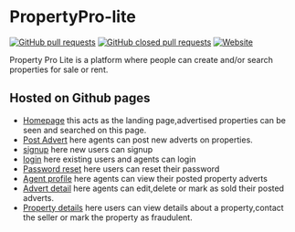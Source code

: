 # PropertyPro-lite

[![GitHub pull requests](https://img.shields.io/github/issues-pr/BurnerB/PropertyPro-lite.svg)](https://github.com/BurnerB/PropertyPro-lite/pulls?q=is%3Aopen+is%3Apr)
[![GitHub closed pull requests](https://img.shields.io/github/issues-pr-closed/BurnerB/PropertyPro-lite.svg)](https://github.com/BurnerB/PropertyPro-lite/pulls?q=is%3Apr+is%3Aclosed)
[![Website](https://img.shields.io/website/https/burnerb.github.io/PropertyPro-lite/UI/index.html.svg)](https://burnerb.github.io/PropertyPro-lite/UI/index.html)

Property Pro Lite is a platform where people can create and/or search properties for sale or rent.

## Hosted on Github pages
* [Homepage](https://burnerb.github.io/PropertyPro-lite/UI/index.html) this acts as the landing page,advertised properties can be seen and searched on this page.
* [Post Advert](https://burnerb.github.io/PropertyPro-lite/UI/advert/index.html) here agents can post new adverts on properties.
* [signup](https://burnerb.github.io/PropertyPro-lite/UI/signup/index.html) here new users can signup
* [login](https://burnerb.github.io/PropertyPro-lite/UI/login/index.html) here existing users and agents can login
* [Password reset](https://burnerb.github.io/PropertyPro-lite/UI/reset/index.html)  here users can reset their password
* [Agent profile](https://burnerb.github.io/PropertyPro-lite/UI/agent/index.html) here agents can view their posted property adverts
* [Advert detail](https://burnerb.github.io/PropertyPro-lite/UI/edit/index.html) here agents can edit,delete or mark as sold their posted adverts.
* [Property details](https://burnerb.github.io/PropertyPro-lite/UI/user/index.html) here users can view details about a property,contact the seller or mark the property as fraudulent.
